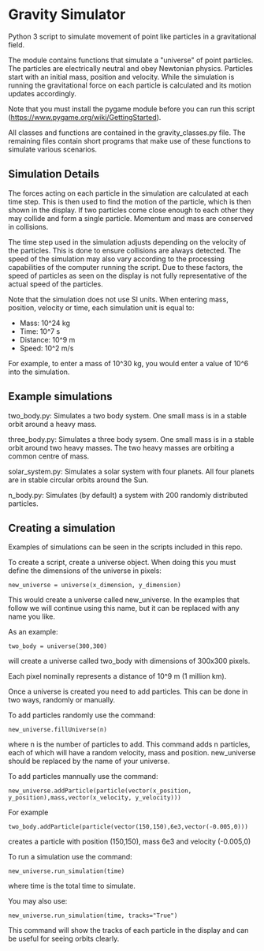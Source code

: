 # Gravity Simulator

Python 3 script to simulate movement of point like particles in a gravitational field.

The module contains functions that simulate a "universe" of point particles.  The particles are electrically neutral and obey Newtonian physics.  Particles start with an initial mass, position and velocity.  While the simulation is running the gravitational force on each particle is calculated and its motion updates accordingly.

Note that you must install the pygame module before you can run this script (https://www.pygame.org/wiki/GettingStarted).

All classes and functions are contained in the gravity_classes.py file.
The remaining files contain short programs that make use of these functions to simulate various scenarios.

## Simulation Details

The forces acting on each particle in the simulation are calculated at each time step.  This is then used to find the motion of the particle, which is then shown in the display.  If two particles come close enough to each other they may collide and form a single particle.  Momentum and mass are conserved in collisions.

The time step used in the simulation adjusts depending on the velocity of the particles.  This is done to ensure collisions are always detected.  The speed of the simulation may also vary according to the processing capabilities of the computer running the script.  Due to these factors, the speed of particles as seen on the display is not fully representative of the actual speed of the particles.

Note that the simulation does not use SI units.  When entering mass, position, velocity or time, each simulation unit is equal to:

* Mass:     10^24 kg
* Time:     10^7  s
* Distance: 10^9  m
* Speed:    10^2  m/s

For example, to enter a mass of 10^30 kg, you would enter a value of 10^6 into the simulation.

## Example simulations

two_body.py: Simulates a two body system.  One small mass is in a stable orbit around a heavy mass.

three_body.py: Simulates a three body sysem.  One small mass is in a stable orbit around two heavy masses.  The two heavy masses are orbiting a common centre of mass.

solar_system.py:  Simulates a solar system with four planets.  All four planets are in stable circular orbits around the Sun.

n_body.py:  Simulates (by default) a system with 200 randomly distributed particles.


## Creating a simulation

Examples of simulations can be seen in the scripts included in this repo.

To create a script, create a universe object.  When doing this you must define the dimensions of the universe in pixels:

```new_universe = universe(x_dimension, y_dimension)```

This would create a universe called new_universe.  In the examples that follow we will continue using this name, but it can be replaced with any name you like.

As an example:

```two_body = universe(300,300)```

will create a universe called two_body with dimensions of 300x300 pixels.

Each pixel nominally represents a distance of 10^9 m (1 million km).


Once a universe is created you need to add particles.  This can be done in two ways, randomly or manually.

To add particles randomly use the command: 

```new_universe.fillUniverse(n)```

where n is the number of particles to add.  This command adds n particles, each of which will have a random velocity, mass and position.  new_universe should be replaced by the name of your universe.

To add particles mannually use the command:

```new_universe.addParticle(particle(vector(x_position, y_position),mass,vector(x_velocity, y_velocity)))```

For example

```two_body.addParticle(particle(vector(150,150),6e3,vector(-0.005,0)))```

creates a particle with position (150,150), mass 6e3 and velocity (-0.005,0)

To run a simulation use the command:

```new_universe.run_simulation(time)```

where time is the total time to simulate.

You may also use:

```new_universe.run_simulation(time, tracks="True")```

This command will show the tracks of each particle in the display and can be useful for seeing orbits clearly.

